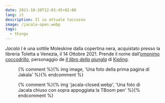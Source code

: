 ```yaml
---
date: 2021-10-20T12:03:45+02:00
lang: it
description: Il io attuale taccuino
image: /jacala-open.webp
tags:
  - things
---
```

<cite>Jacala I</cite> è una sottile Moleskine dalla copertina nera, acquistato presso la libreria Toletta a Venezia, il <time datetime='2021-10-14T15:34:31+02:00'>14 Ottobre 2021</time>. Prende il nome dall’[omonimo coccodrillo](https://it.wikipedia.org/wiki/Personaggi_de_Il_libro_della_giungla#Jacala 'Jacala nella lista dei personaggi de Il libro della giungla, su Wikipedia'), personaggio de <cite>[Il libro della giungla](https://it.wikipedia.org/wiki/Il_libro_della_giungla '“Il libro della giungla„ su Wikipedia')</cite> di [Kipling](https://it.wikipedia.org/wiki/Rudyard_Kipling 'Rudyard Kipling su Wikipedia').

<figure class='half column'>
	{% comment %}{% img image, 'Una foto della prima pagina di Jakala' %}{% endcomment %}
</figure>
<figure class='half column'>
	{% comment %}{% img 'jacala-closed.webp', 'Una foto di Jacala chiuso con sopra appoggiata la TBoom pen' %}{% endcomment %}
</figure>
